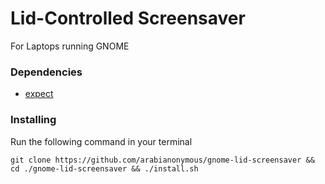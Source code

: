 # Lid-Controlled Screensaver 
For Laptops running GNOME 

### Dependencies
* [expect](https://pkgs.org/download/expect)

### Installing
Run the following command in your terminal
```
git clone https://github.com/arabianonymous/gnome-lid-screensaver && cd ./gnome-lid-screensaver && ./install.sh
```
